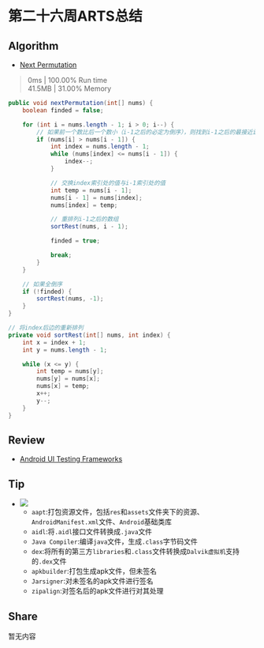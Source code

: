 # 第二十六周ARTS总结
## Algorithm
- [Next Permutation](https://leetcode.com/problems/next-permutation/)
> 0ms | 100.00% Run time  
> 41.5MB | 31.00% Memory
```java
public void nextPermutation(int[] nums) {
    boolean finded = false;

    for (int i = nums.length - 1; i > 0; i--) {
        // 如果前一个数比后一个数小（i-1之后的必定为倒序），则找到i-1之后的最接近i-1并且比i-1大的数
        if (nums[i] > nums[i - 1]) {
            int index = nums.length - 1;
            while (nums[index] <= nums[i - 1]) {
                index--;
            }

            // 交换index索引处的值与i-1索引处的值
            int temp = nums[i - 1];
            nums[i - 1] = nums[index];
            nums[index] = temp;

            // 重排列i-1之后的数组
            sortRest(nums, i - 1);

            finded = true;

            break;
        }
    }

    // 如果全倒序
    if (!finded) {
        sortRest(nums, -1);
    }
}

// 将index后边的重新排列
private void sortRest(int[] nums, int index) {
    int x = index + 1;
    int y = nums.length - 1;

    while (x <= y) {
        int temp = nums[y];
        nums[y] = nums[x];
        nums[x] = temp;
        x++;
        y--;
    }
}
```

## Review
- [Android UI Testing Frameworks](https://proandroiddev.com/android-ui-testing-frameworks-b0b52187ceb)  

## Tip
+ ![](https://he_jhua.gitee.io/image-hosting/2019/10/21/arts26-1.png)
  + `aapt`:打包资源文件，包括`res`和`assets`文件夹下的资源、`AndroidManifest.xml`文件、`Android`基础类库
  + `aidl`:将`.aidl`接口文件转换成`.java`文件
  + `Java Compiler`:编译`java`文件，生成`.class`字节码文件
  + `dex`:将所有的第三方`libraries`和`.class`文件转换成`Dalvik虚拟机`支持的`.dex`文件
  + `apkbuilder`:打包生成apk文件，但未签名
  + `Jarsigner`:对未签名的apk文件进行签名
  + `zipalign`:对签名后的apk文件进行对其处理
  
## Share
暂无内容

<Vssue title="第二十六周ARTS总结" />